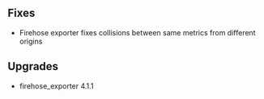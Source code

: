 ## Fixes

* Firehose exporter fixes collisions between same metrics from different origins

## Upgrades

* firehose_exporter 4.1.1
